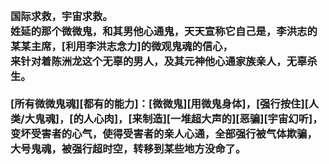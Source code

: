 <h3>
<br>国际求救，宇宙求救。
<br>姓延的那个微微鬼，和其男他心通鬼，天天宣称它自己是，李洪志的某某主席，[利用李洪志念力]的微观鬼魂的信心，
<br>来针对着陈洲龙这个无辜的男人，及其元神他心通家族亲人，无辜杀生。
<br>
<br>[所有微微鬼魂][都有的能力]：[微微鬼][用微鬼身体]，[强行按住][人类/大鬼魂]，[的人心肉]，[来制造][一堆超大声的][恶骗][宇宙幻听]，
<br>变坏受害者的心气，使得受害者的亲人心通，全部强行被气体欺骗，
<br>大号鬼魂，被强行超时空，转移到某些地方没命了。
</h3>
